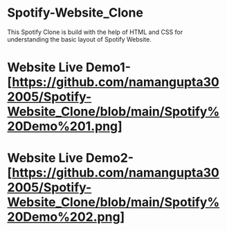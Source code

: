 # Spotify-Website_Clone
This Spotify Clone is build with the help of HTML and CSS for understanding the basic layout of Spotify Website.
# Website Live Demo1- [https://github.com/namangupta302005/Spotify-Website_Clone/blob/main/Spotify%20Demo%201.png]
# Website Live Demo2- [https://github.com/namangupta302005/Spotify-Website_Clone/blob/main/Spotify%20Demo%202.png]

